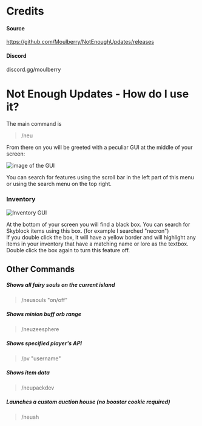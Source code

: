 # Credits
#### Source
https://github.com/Moulberry/NotEnoughUpdates/releases
#### Discord
discord.gg/moulberry

# Not Enough Updates - How do I use it?

The main command is 
> /neu

From there on you will be greeted with a peculiar GUI at the middle of your screen:

![image of the GUI](https://cdn.discordapp.com/attachments/532527785164406786/829732923246641162/unknown.png)

You can search for features using the scroll bar in the left part of this menu or using the search menu on the top right.

### Inventory

![Inventory GUI](https://cdn.discordapp.com/attachments/532527785164406786/829736203594891314/unknown.png)

At the bottom of your screen you will find a black box. You can search for Skyblock items using this box. (for example I searched "necron")   
If you double click the box, it will have a yellow border and will highlight any items in your inventory that have a matching name or lore as the textbox.
Double click the box again to turn this feature off.

## Other Commands

##### Shows all fairy souls on the current island
> /neusouls "on/off"          

##### Shows minion buff orb range 
> /neuzeesphere     

##### Shows specified player's API
> /pv "username"     

##### Shows item data
> /neupackdev         

##### Launches a custom auction house (no booster cookie required)
> /neuah      

